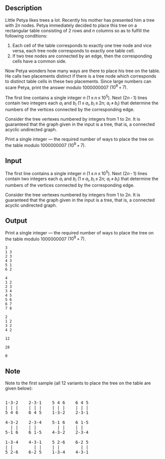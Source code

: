 ## Description

<div><p>Little Petya likes trees a lot. Recently his mother has presented him a tree with <span class="tex-span">2<i>n</i></span> nodes. Petya immediately decided to place this tree on a rectangular table consisting of 2 rows and <span class="tex-span"><i>n</i></span> columns so as to fulfill the following conditions:</p><ol> <li> Each cell of the table corresponds to exactly one tree node and vice versa, each tree node corresponds to exactly one table cell. </li><li> If two tree nodes are connected by an edge, then the corresponding cells have a common side. </li></ol><p>Now Petya wonders how many ways are there to place his tree on the table. He calls two placements distinct if there is a tree node which corresponds to distinct table cells in these two placements. Since large numbers can scare Petya, print the answer modulo <span class="tex-span">1000000007</span> <span class="tex-span">(10<sup class="upper-index">9</sup> + 7)</span>.</p></div><div class="input-specification"><p>The first line contains a single integer <span class="tex-span"><i>n</i></span> (<span class="tex-span">1 ≤ <i>n</i> ≤ 10<sup class="upper-index">5</sup></span>). Next <span class="tex-span">(2<i>n</i> - 1)</span> lines contain two integers each <span class="tex-span"><i>a</i><sub class="lower-index"><i>i</i></sub></span> and <span class="tex-span"><i>b</i><sub class="lower-index"><i>i</i></sub></span> <span class="tex-span">(1 ≤ <i>a</i><sub class="lower-index"><i>i</i></sub>, <i>b</i><sub class="lower-index"><i>i</i></sub> ≤ 2<i>n</i>;&nbsp;<i>a</i><sub class="lower-index"><i>i</i></sub> ≠ <i>b</i><sub class="lower-index"><i>i</i></sub>)</span> that determine the numbers of the vertices connected by the corresponding edge. </p><p>Consider the tree vertexes numbered by integers from <span class="tex-span">1</span> to <span class="tex-span">2<i>n</i></span>. It is guaranteed that the graph given in the input is a tree, that is, a connected acyclic undirected graph.</p></div><div class="output-specification"><p>Print a single integer — the required number of ways to place the tree on the table modulo <span class="tex-span">1000000007</span> <span class="tex-span">(10<sup class="upper-index">9</sup> + 7)</span>.</p></div>

## Input

<p>The first line contains a single integer <span class="tex-span"><i>n</i></span> (<span class="tex-span">1 ≤ <i>n</i> ≤ 10<sup class="upper-index">5</sup></span>). Next <span class="tex-span">(2<i>n</i> - 1)</span> lines contain two integers each <span class="tex-span"><i>a</i><sub class="lower-index"><i>i</i></sub></span> and <span class="tex-span"><i>b</i><sub class="lower-index"><i>i</i></sub></span> <span class="tex-span">(1 ≤ <i>a</i><sub class="lower-index"><i>i</i></sub>, <i>b</i><sub class="lower-index"><i>i</i></sub> ≤ 2<i>n</i>;&nbsp;<i>a</i><sub class="lower-index"><i>i</i></sub> ≠ <i>b</i><sub class="lower-index"><i>i</i></sub>)</span> that determine the numbers of the vertices connected by the corresponding edge. </p><p>Consider the tree vertexes numbered by integers from <span class="tex-span">1</span> to <span class="tex-span">2<i>n</i></span>. It is guaranteed that the graph given in the input is a tree, that is, a connected acyclic undirected graph.</p>

## Output

<p>Print a single integer — the required number of ways to place the tree on the table modulo <span class="tex-span">1000000007</span> <span class="tex-span">(10<sup class="upper-index">9</sup> + 7)</span>.</p>





```input1
3
1 3
2 3
4 3
5 1
6 2

```




```input2
4
1 2
2 3
3 4
4 5
5 6
6 7
7 8

```




```input3
2
1 2
3 2
4 2

```




```output1
12

```




```output2
28

```




```output3
0

```



## Note

<p>Note to the first sample (all 12 variants to place the tree on the table are given below):</p><pre class="verbatim"><br>1-3-2    2-3-1    5 4 6    6 4 5<br>| | |    | | |    | | |    | | |<br>5 4 6    6 4 5    1-3-2    2-3-1<br><br>4-3-2    2-3-4    5-1 6    6 1-5<br>  | |    | |        | |    | |<br>5-1 6    6 1-5    4-3-2    2-3-4<br><br>1-3-4    4-3-1    5 2-6    6-2 5<br>| |        | |    | |        | |<br>5 2-6    6-2 5    1-3-4    4-3-1<br></pre>
